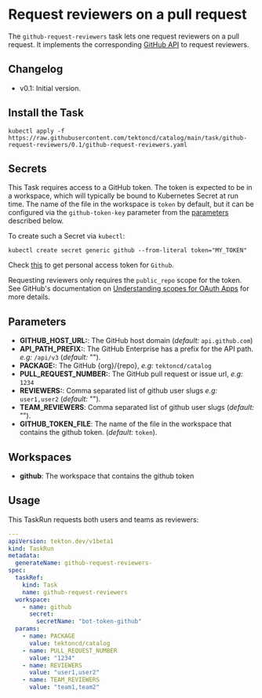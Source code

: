 # Request reviewers on a pull request

The `github-request-reviewers` task lets one request reviewers on a pull request. It implements the corresponding [GitHub API](https://docs.github.com/en/rest/reference/pulls#request-reviewers-for-a-pull-request) to request reviewers.

## Changelog

- v0.1: Initial version.

## Install the Task

```
kubectl apply -f https://raw.githubusercontent.com/tektoncd/catalog/main/task/github-request-reviewers/0.1/github-request-reviewers.yaml
```

## Secrets

This Task requires access to a GitHub token. The token is expected to be in a workspace, which will typically be bound to Kubernetes Secret at run time. The name of the file in the workspace is `token` by default, but it can be configured via the `github-token-key` parameter from the [parameters](#parameters) described below.

To create such a Secret via `kubectl`:

```
kubectl create secret generic github --from-literal token="MY_TOKEN"
```

Check [this](https://help.github.com/en/github/authenticating-to-github/creating-a-personal-access-token-for-the-command-line) to get personal access token for `Github`.

Requesting reviewers only requires the `public_repo` scope for the token. See GitHub's documentation on
[Understanding scopes for OAuth Apps](https://developer.github.com/apps/building-oauth-apps/understanding-scopes-for-oauth-apps/)
for more details.

## Parameters

- **GITHUB_HOST_URL:**: The GitHub host domain (_default:_ `api.github.com`)
- **API_PATH_PREFIX:**: The GitHub Enterprise has a prefix for the API path. _e.g:_ `/api/v3` (_default:_ "").
- **PACKAGE:**: The GitHub {org}/{repo}, _e.g:_ `tektoncd/catalog`
- **PULL_REQUEST_NUMBER:**: The GitHub pull request or issue url, _e.g:_ `1234`
- **REVIEWERS:**: Comma separated list of github user slugs _e.g:_ `user1,user2` (_default:_ "").
- **TEAM_REVIEWERS**: Comma separated list of github user slugs (_default:_ "").
- **GITHUB_TOKEN_FILE**: The name of the file in the workspace that contains the github token. (_default:_ `token`).

## Workspaces

- **github**: The workspace that contains the github token

## Usage

This TaskRun requests both users and teams as reviewers:

```yaml
---
apiVersion: tekton.dev/v1beta1
kind: TaskRun
metadata:
  generateName: github-request-reviewers-
spec:
  taskRef:
    kind: Task
    name: github-request-reviewers
  workspace:
    - name: github
      secret:
        secretName: "bot-token-github"
  params:
    - name: PACKAGE
      value: tektoncd/catalog
    - name: PULL_REQUEST_NUMBER
      value: "1234"
    - name: REVIEWERS
      value: "user1,user2"
    - name: TEAM_REVIEWERS
      value: "team1,team2"
```